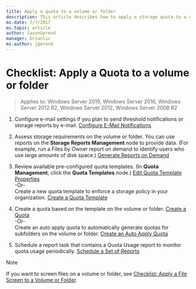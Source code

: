 ```yaml
---
title: Apply a quota to a volume or folder
description: This article describes how to apply a storage quota to a volume or folder
ms.date: 7/7/2017
ms.topic: article
author: JasonGerend
manager: brianlic
ms.author: jgerend
---
```

# Checklist: Apply a Quota to a volume or folder

> Applies to: Windows Server 2019, Windows Server 2016, Windows Server 2012 R2, Windows Server 2012, Windows Server 2008 R2

1. Configure e-mail settings if you plan to send threshold notifications or storage reports by e-mail. [Configure E-Mail Notifications](configure-email-notifications.md)

2. Assess storage requirements on the volume or folder. You can use reports on the **Storage Reports Management** node to provide data. (For example, run a Files by Owner report on demand to identify users who use large amounts of disk space.) [Generate Reports on Demand](generate-reports-on-demand.md)

3. Review available pre-configured quota templates. (In **Quota Management**, click the **Quota Templates** node.) [Edit Quota Template Properties](edit-quota-template-properties.md)
<br />-Or- <br /> Create a new quota template to enforce a storage policy in your organization. [Create a Quota Template](create-quota-template.md)

4. Create a quota based on the template on the volume or folder.
 [Create a Quota](create-quota.md) <br /> -Or- <br /> Create an auto apply quota to automatically generate quotas for subfolders on the volume or folder. [Create an Auto Apply Quota](create-auto-apply-quota.md)

6. Schedule a report task that contains a Quota Usage report to monitor quota usage periodically. [Schedule a Set of Reports](schedule-set-of-reports.md)

> [!Note]
> If you want to screen files on a volume or folder, see [Checklist: Apply a File Screen to a Volume or Folder](checklist-apply-file-screen-to-volume-or-folder.md).











